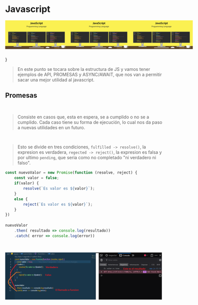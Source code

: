 # Javascript 

<div style="display: flex; justify-content: space-evenly; margin-bottom: 25px;">
  <img src="img/js.jpg" width=200px>
  <img src="img/js.jpg" width=200px>
  <img src="img/js.jpg" width=200px>
</div>
}

> En este punto se tocara sobre la estructura de JS y vamos tener ejemplos de  API, PROMESAS y ASYNC/AWAIT, que nos van a permitir sacar una mejor utilidad al javascript.

## Promesas
<br>

>Consiste en casos que, esta en espera, se a cumplido  o no se a cumplido. Cada caso tiene su forma de ejecución, lo cual nos da paso a nuevas utilidades en un futuro.

<br>

> Esto se divide en tres condiciones, `fulfilled -> resolve()`, la expresion es verdadera, `regected -> reject()`, la expresion es falsa y por ultimo `pending`, que seria como no completado "ni verdadero ni falso".



```JAVASCRIPT
const nuevoValor = new Promise(function (resolve, reject) {
    const valor = false;
    if(valor) {
        resolve(`Es valor es ${valor}`); 
    }
    else {
        reject(`Es valor es ${valor}`);
    }
})

nuevoValor
    .then( resultado => console.log(resultado))
    .catch( error => console.log(error))
```
<br>

![](img/Promesas.png)